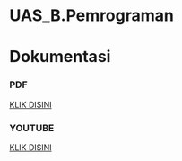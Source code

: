 # UAS_B.Pemrograman 
# Dokumentasi
### PDF
[KLIK DISINI](https://drive.google.com/file/d/1VmvX1L58eGb8j6MlvJcBc4f-e4x4pEzh/view?usp=drivesdk)
### YOUTUBE
[KLIK DISINI]()
